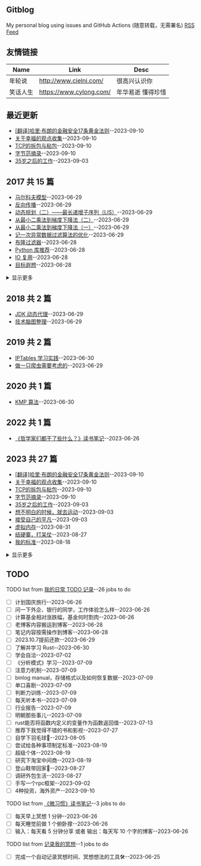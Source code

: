## Gitblog
My personal blog using issues and GitHub Actions (随意转载，无需署名)
[RSS Feed](https://raw.githubusercontent.com/zzy131250/gitblog/master/feed.xml)
## 友情链接
| Name | Link | Desc | 
 | ---- | ---- | ---- |
| 年轮说 | http://www.cielni.com/ | 很高兴认识你 |
| 笑话人生 | https://www.cylong.com/ | 年华易逝 懂得珍惜 |
## 最近更新
- [[翻译]哈里·布朗的金融安全17条黄金法则](https://github.com/zzy131250/gitblog/issues/55)--2023-09-10
- [关于幸福的观点收集](https://github.com/zzy131250/gitblog/issues/54)--2023-09-10
- [TCP的拆包与粘包](https://github.com/zzy131250/gitblog/issues/53)--2023-09-10
- [字节范摘录](https://github.com/zzy131250/gitblog/issues/52)--2023-09-10
- [35岁之后的工作](https://github.com/zzy131250/gitblog/issues/51)--2023-09-03
## 2017 共 15 篇
- [马尔科夫模型](https://github.com/zzy131250/gitblog/issues/24)--2023-06-29
- [反向传播](https://github.com/zzy131250/gitblog/issues/23)--2023-06-29
- [动态规划（二）——最长递增子序列（LIS）](https://github.com/zzy131250/gitblog/issues/22)--2023-06-29
- [从最小二乘法到梯度下降法（二）](https://github.com/zzy131250/gitblog/issues/21)--2023-06-29
- [从最小二乘法到梯度下降法（一）](https://github.com/zzy131250/gitblog/issues/20)--2023-06-29
- [记一次异常数据过滤算法的优化](https://github.com/zzy131250/gitblog/issues/19)--2023-06-29
- [布隆过滤器](https://github.com/zzy131250/gitblog/issues/18)--2023-06-28
- [Python 库推荐](https://github.com/zzy131250/gitblog/issues/17)--2023-06-28
- [IO 复用](https://github.com/zzy131250/gitblog/issues/16)--2023-06-28
- [目标遐想](https://github.com/zzy131250/gitblog/issues/15)--2023-06-28
<details><summary>显示更多</summary>

- [Paxos 算法学习笔记](https://github.com/zzy131250/gitblog/issues/14)--2023-06-28
- [动态规划（一）——背包问题](https://github.com/zzy131250/gitblog/issues/13)--2023-06-28
- [区块链的共识问题](https://github.com/zzy131250/gitblog/issues/12)--2023-06-27
- [为什么要写博客](https://github.com/zzy131250/gitblog/issues/10)--2023-06-26
- [谈谈蓝牙4.0（BLE）模块与安卓的数据交互](https://github.com/zzy131250/gitblog/issues/2)--2023-06-25
</details>

## 2018 共 2 篇
- [JDK 动态代理](https://github.com/zzy131250/gitblog/issues/26)--2023-06-29
- [技术脑图整理](https://github.com/zzy131250/gitblog/issues/25)--2023-06-29
## 2019 共 2 篇
- [IPTables 学习实践](https://github.com/zzy131250/gitblog/issues/28)--2023-06-30
- [做一只爬虫需要考虑的](https://github.com/zzy131250/gitblog/issues/27)--2023-06-29
## 2020 共 1 篇
- [KMP 算法](https://github.com/zzy131250/gitblog/issues/29)--2023-06-30
## 2022 共 1 篇
- [《哲学家们都干了些什么？》读书笔记](https://github.com/zzy131250/gitblog/issues/8)--2023-06-26
## 2023 共 27 篇
- [[翻译]哈里·布朗的金融安全17条黄金法则](https://github.com/zzy131250/gitblog/issues/55)--2023-09-10
- [关于幸福的观点收集](https://github.com/zzy131250/gitblog/issues/54)--2023-09-10
- [TCP的拆包与粘包](https://github.com/zzy131250/gitblog/issues/53)--2023-09-10
- [字节范摘录](https://github.com/zzy131250/gitblog/issues/52)--2023-09-10
- [35岁之后的工作](https://github.com/zzy131250/gitblog/issues/51)--2023-09-03
- [想不明白的时候，就去运动](https://github.com/zzy131250/gitblog/issues/50)--2023-09-03
- [接受自己的平凡](https://github.com/zzy131250/gitblog/issues/49)--2023-09-03
- [虚拟内存](https://github.com/zzy131250/gitblog/issues/48)--2023-08-31
- [结硬寨，打呆仗](https://github.com/zzy131250/gitblog/issues/46)--2023-08-27
- [我的标准](https://github.com/zzy131250/gitblog/issues/45)--2023-08-18
<details><summary>显示更多</summary>

- [冥想的作用](https://github.com/zzy131250/gitblog/issues/44)--2023-08-15
- [谈谈高标准与可落地](https://github.com/zzy131250/gitblog/issues/43)--2023-08-15
- [一些有用的心理学规律](https://github.com/zzy131250/gitblog/issues/42)--2023-07-23
- [记录下我的爱好](https://github.com/zzy131250/gitblog/issues/41)--2023-07-23
- [《分析模式》笔记](https://github.com/zzy131250/gitblog/issues/40)--2023-07-22
- [一些工作中值得追求的品质](https://github.com/zzy131250/gitblog/issues/38)--2023-07-21
- [《八次危机》读书笔记](https://github.com/zzy131250/gitblog/issues/37)--2023-07-15
- [友情链接](https://github.com/zzy131250/gitblog/issues/36)--2023-07-14
- [微习惯打卡](https://github.com/zzy131250/gitblog/issues/32)--2023-07-05
- [我的日常 TODO 记录](https://github.com/zzy131250/gitblog/issues/11)--2023-06-26
- [《微习惯》读书笔记](https://github.com/zzy131250/gitblog/issues/9)--2023-06-26
- [“人生意义”观点收集](https://github.com/zzy131250/gitblog/issues/7)--2023-06-25
- [博客折腾记录](https://github.com/zzy131250/gitblog/issues/6)--2023-06-25
- [记录我的冥想](https://github.com/zzy131250/gitblog/issues/5)--2023-06-25
- [权限模型介绍](https://github.com/zzy131250/gitblog/issues/4)--2023-06-25
- [利用 Github Issues 写博客](https://github.com/zzy131250/gitblog/issues/3)--2023-06-25
- [Github Issues 第一篇博客](https://github.com/zzy131250/gitblog/issues/1)--2023-06-25
</details>

## TODO
TODO list from [我的日常 TODO 记录](https://github.com/zzy131250/gitblog/issues/11)--26 jobs to do
- [ ] 计划国庆旅行--2023-06-26
- [ ] 问一下外企、银行的同学，工作体验怎么样--2023-06-26
- [ ] 计算基金相对涨跌幅，基金何时割肉--2023-06-26
- [ ] 老博客内容搬运到博客--2023-06-28
- [ ] 笔记内容按需操作到博客--2023-06-28
- [ ] 2023.10.7提前还款--2023-06-29
- [ ] 了解并学习 Rust--2023-06-30
- [ ] 学会自洽--2023-07-02
- [ ] 《分析模式》学习--2023-07-09
- [ ] 注意力机制--2023-07-09
- [ ] binlog manual，存储格式以及如何恢复数据--2023-07-09
- [ ] 单口喜剧--2023-07-09
- [ ] 判断力训练--2023-07-09
- [ ] 每天听本书--2023-07-09
- [ ] 行业报告--2023-07-09
- [ ] 明朝那些事儿--2023-07-09
- [ ] rust能否将函数内定义的变量作为函数返回值--2023-07-13
- [ ] 推荐下我觉得不错的书和影视--2023-07-27
- [ ] 自学下羽毛球🏸--2023-08-05
- [ ] 尝试给各种事项制定标准--2023-08-19
- [ ] 超级个体--2023-08-19
- [ ] 研究下淘宝中间商--2023-08-19
- [ ] 登山鞋带回家🥾--2023-08-27
- [ ] 调研外包生活--2023-08-27
- [ ] 手写一个rpc框架--2023-09-02
- [ ] 4种投资，海外资产--2023-09-10

TODO list from [《微习惯》读书笔记](https://github.com/zzy131250/gitblog/issues/9)--3 jobs to do
- [ ] 每天早上冥想 1 分钟--2023-06-26
- [ ] 每天睡觉前做 1 个俯卧撑--2023-06-26
- [ ] 输入：每天看 5 分钟分享 或者 输出：每天写 10 个字的博客--2023-06-26

TODO list from [记录我的冥想](https://github.com/zzy131250/gitblog/issues/5)--1 jobs to do
- [ ] 完成一个自动记录冥想时间、冥想想法的工具🛠️--2023-06-25

